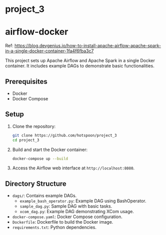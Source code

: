 # project_3

# airflow-docker

Ref: https://blog.devgenius.io/how-to-install-apache-airflow-apache-spark-in-a-single-docker-container-1fa4f6fba3c7

This project sets up Apache Airflow and Apache Spark in a single Docker container. It includes example DAGs to demonstrate basic functionalities.

## Prerequisites

- Docker
- Docker Compose

## Setup

1. Clone the repository:

   ```sh
   git clone https://github.com/hotspoon/project_3
   cd project_3
   ```

2. Build and start the Docker container:

   ```sh
   docker-compose up --build
   ```

3. Access the Airflow web interface at `http://localhost:8080`.

## Directory Structure

- `dags/`: Contains example DAGs.
  - `example_bash_operator.py`: Example DAG using BashOperator.
  - `sample_dag.py`: Sample DAG with basic tasks.
  - `xcom_dag.py`: Example DAG demonstrating XCom usage.
- `docker-compose.yaml`: Docker Compose configuration.
- `Dockerfile`: Dockerfile to build the Docker image.
- `requirements.txt`: Python dependencies.
